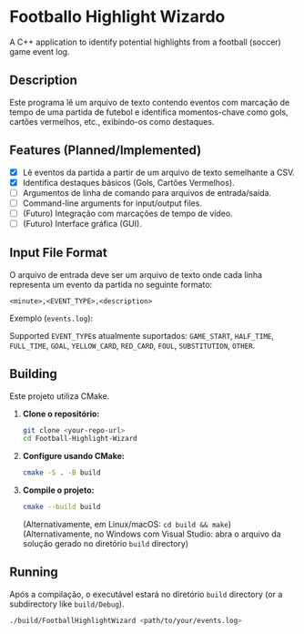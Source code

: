 # Footballo Highlight Wizardo

A C++ application to identify potential highlights from a football (soccer) game event log.

## Description

Este programa lê um arquivo de texto contendo eventos com marcação de tempo de uma partida de futebol e identifica momentos-chave como gols, cartões vermelhos, etc., exibindo-os como destaques.

## Features (Planned/Implemented)

*   [x] Lê eventos da partida a partir de um arquivo de texto semelhante a CSV.
*   [x] Identifica destaques básicos (Gols, Cartões Vermelhos).
*   [ ] Argumentos de linha de comando para arquivos de entrada/saída.
*   [ ] Command-line arguments for input/output files.
*   [ ] (Futuro) Integração com marcações de tempo de vídeo.
*   [ ] (Futuro) Interface gráfica (GUI).

## Input File Format

O arquivo de entrada deve ser um arquivo de texto onde cada linha representa um evento da partida no seguinte formato:

`<minute>,<EVENT_TYPE>,<description>`

Exemplo (`events.log`):

Supported `EVENT_TYPE`s atualmente suportados: `GAME_START`, `HALF_TIME`, `FULL_TIME`, `GOAL`, `YELLOW_CARD`, `RED_CARD`, `FOUL`, `SUBSTITUTION`, `OTHER`.

## Building

Este projeto utiliza CMake.

1.  **Clone o repositório:**
    ```bash
    git clone <your-repo-url>
    cd Football-Highlight-Wizard
    ```
2.  **Configure usando CMake:**
    ```bash
    cmake -S . -B build
    ```
3.  **Compile o projeto:**
    ```bash
    cmake --build build
    ```
    (Alternativamente, em Linux/macOS: `cd build && make`)
    (Alternativamente, no Windows com Visual Studio: abra o arquivo da solução gerado no diretório `build` directory)

## Running

Após a compilação, o executável estará no diretório `build` directory (or a subdirectory like `build/Debug`).

```bash
./build/FootballHighlightWizard <path/to/your/events.log>
